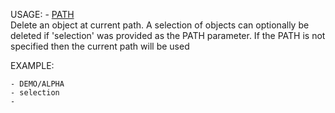 USAGE: - [PATH](optional)   
Delete an object at current path. A selection of objects can optionally be deleted if 'selection' was provided as the PATH parameter. If the PATH is not specified then the current path will be used  

EXAMPLE:

    - DEMO/ALPHA
    - selection
    -